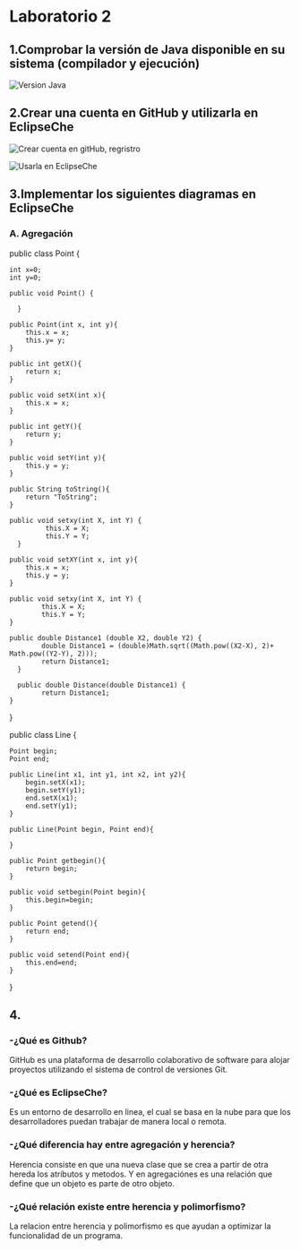 # Laboratorio 2

## 1.Comprobar la versión de Java disponible en su sistema (compilador y ejecución)
![Version Java](https://github.com/JulitaPineda/labprograavanzada/issues/1)

## 2.Crear una cuenta en GitHub y utilizarla en EclipseChe

![Crear cuenta en gitHub, regristro](https://github.com/JulitaPineda/labprograavanzada/issues/2)  

![Usarla en EclipseChe](https://github.com/JulitaPineda/labprograavanzada/issues/3)

## 3.Implementar los siguientes diagramas en EclipseChe

### A. Agregación

public class Point {
    
    int x=0;
    int y=0;
    
    public void Point() {
		
	  }
    
    public Point(int x, int y){
        this.x = x;
        this.y= y;
    }
    
    public int getX(){
        return x;
    }
    
    public void setX(int x){
        this.x = x;
    }
    
    public int getY(){
        return y;
    }
    
    public void setY(int y){
        this.y = y;
    }
    
    public String toString(){
        return "ToString";
    }
    
    public void setxy(int X, int Y) {
		     this.X = X;
		     this.Y = Y;
	  }
    
    public void setXY(int x, int y){
        this.x = x;
        this.y = y;
    }
    
    public void setxy(int X, int Y) {
		    this.X = X;
		    this.Y = Y;
   	}
	
   	public double Distance1 (double X2, double Y2) {
		    double Distance1 = (double)Math.sqrt((Math.pow((X2-X), 2)+ Math.pow((Y2-Y), 2)));
		    return Distance1;	
	  }
    
	  public double Distance(double Distance1) {
		    return Distance1; 
    }
}

public class Line {
    
    Point begin; 
    Point end;
    
    public Line(int x1, int y1, int x2, int y2){
        begin.setX(x1);
        begin.setY(y1);
        end.setX(x1);
        end.setY(y1);
    }
    
    public Line(Point begin, Point end){
        
    }
    
    public Point getbegin(){
        return begin;
    }
    
    public void setbegin(Point begin){
        this.begin=begin;
    }
    
    public Point getend(){
        return end;
    }
    
    public void setend(Point end){
        this.end=end;
    }
    
}


## 4.
### -¿Qué es Github?
GitHub es una plataforma de desarrollo colaborativo de software para alojar proyectos utilizando el sistema de control de versiones Git.

### -¿Qué es EclipseChe?
Es un entorno de desarrollo en linea, el cual se basa en la nube para que los desarrolladores puedan trabajar de manera local o remota.

### -¿Qué diferencia hay entre agregación y herencia?
Herencia consiste en que una nueva clase que se crea a partir de otra hereda los atributos y metodos. Y en agregaciónes es una relación que define que un objeto es parte de otro objeto.

### -¿Qué relación existe entre herencia y polimorfismo?
La relacion entre herencia y polimorfismo es que ayudan a optimizar la funcionalidad de un programa.
